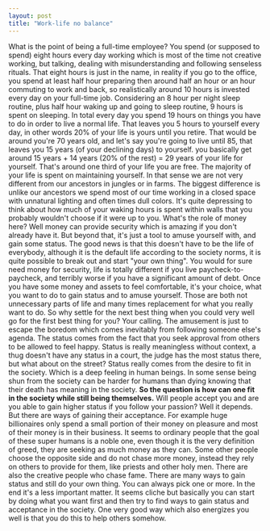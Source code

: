 ```yaml
---
layout: post
title: "Work-life no balance"
---
```


What is the point of being a full-time employee? You spend (or supposed to spend) eight hours every day working which is most of the time not creative working, but talking, dealing with misunderstanding and following senseless rituals.
That eight hours is just in the name, in reality if you go to the office, you spend at least half hour preparing then around half an hour or an hour commuting to work and back, so realistically around 10 hours is invested every day on your full-time job.
Considering an 8 hour per night sleep routine, plus half hour waking up and going to sleep routine, 9 hours is spent on sleeping.
In total every day you spend 19 hours on things you have to do in order to live a normal life. That leaves you 5 hours to yourself every day, in other words 20% of your life is yours until you retire. That would be around you're 70 years old, and let's say you're going to live until 85, that leaves you 15 years (of your declining days) to yourself.
you basically get around 15 years + 14 years (20% of the rest) = 29 years of your life for yourself. That's around one third of your life you are free.
The majority of your life is spent on maintaining yourself. In that sense we are not very different from our ancestors in jungles or in farms.
The biggest difference is unlike our ancestors we spend most of our time working in a closed space with unnatural lighting and often times dull colors.
It's quite depressing to think about how much of your waking hours is spent within walls that you probably wouldn't choose if it were up to you.
What's the role of money here? Well money can provide security which is amazing if you don't already have it. But beyond that, it's just a tool to amuse yourself with, and gain some status.
The good news is that this doesn't have to be the life of everybody, although it is the default life according to the society norms, it is quite possible to break out and start "your own thing".
You would for sure need money for security, life is totally different if you live paycheck-to-paycheck, and terribly worse if you have a significant amount of debt.
Once you have some money and assets to feel comfortable, it's your choice, what you want to do to gain status and to amuse yourself. Those are both not unnecessary parts of life and many times replacement for what you really want to do.
So why settle for the next best thing when you could very well go for the first best thing for you? Your calling.
The amusement is just to escape the boredom which comes inevitably from following someone else's agenda.
The status comes from the fact that you seek approval from others to be allowed to feel happy. Status is really meaningless without context, a thug doesn't have any status in a court, the judge has the most status there, but what about on the street?
Status really comes from the desire to fit in the society. Which is a deep feeling in human beings. In some sense being shun from the society can be harder for humans than dying knowing that their death has meaning in the society.
**So the question is how can one fit in the society while still being themselves.**
Will people accept you and are you able to gain higher status if you follow your passion? Well it depends. But there are ways of gaining their acceptance. For example huge billionaires only spend a small portion of their money on pleasure and most of their money is in their business. It seems to ordinary people that the goal of these super humans is a noble one, even though it is the very definition of greed, they are seeking as much money as they can.
Some other people choose the opposite side and do not chase more money, instead they rely on others to provide for them, like priests and other holy men.
There are also the creative people who chase fame.
There are many ways to gain status and still do your own thing. You can always pick one or more.
In the end it's a less important matter.
It seems cliche but basically you can start by doing what you want first and then try to find ways to gain status and acceptance in the society.
One very good way which also energizes you well is that you do this to help others somehow.
